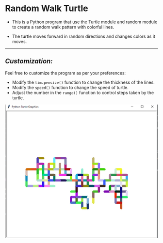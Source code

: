 # **Random Walk Turtle**

- This is a Python program that use the Turtle module and random module to create a random walk pattern with colorful lines.

- The turtle moves forward in random directions and changes colors as it moves.

---
## _Customization:_

Feel free to customize the program as per your preferences:
- Modify the `tim.pensize()` function to change the thickness of the lines.
- Modify the `speed()` function to change the speed of turtle.
- Adjust the number in the `range()` function to control steps taken by the turtle.

![Image](.//image.png)




